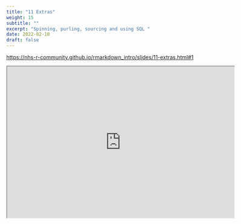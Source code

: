 ```yaml
---
title: "11 Extras"
weight: 15
subtitle: ""
excerpt: "Spinning, purling, sourcing and using SQL "
date: 2022-02-10
draft: false
---
```


https://nhs-r-community.github.io/rmarkdown_intro/slides/11-extras.html#1

<iframe src="https://nhs-r-community.github.io/rmarkdown_intro/slides/11-extras.html#1" width="600" height="400" loading="lazy" allowfullscreen></iframe> <script>fitvids('.shareagain', {players: 'iframe'});</script>


